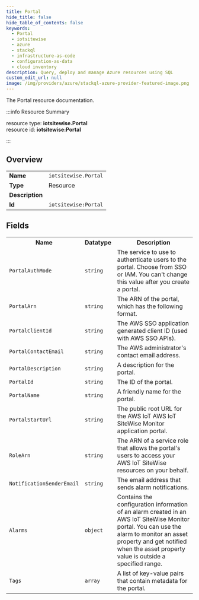 ```yaml
---
title: Portal
hide_title: false
hide_table_of_contents: false
keywords:
  - Portal
  - iotsitewise
  - azure
  - stackql
  - infrastructure-as-code
  - configuration-as-data
  - cloud inventory
description: Query, deploy and manage Azure resources using SQL
custom_edit_url: null
image: /img/providers/azure/stackql-azure-provider-featured-image.png
---
```

The Portal resource documentation.

:::info Resource Summary

<div class="row">
<div class="providerDocColumn">
<span>resource type:&nbsp;<b>iotsitewise.Portal</b></span><br />
<span>resource id:&nbsp;<b>iotsitewise:Portal</b></span><br />
</div>
</div>

:::

## Overview
<table><tbody>
<tr><td><b>Name</b></td><td><code>iotsitewise.Portal</code></td></tr>
<tr><td><b>Type</b></td><td>Resource</td></tr>
<tr><td><b>Description</b></td><td></td></tr>
<tr><td><b>Id</b></td><td><code>iotsitewise:Portal</code></td></tr>
</tbody></table>

## Fields
<table><tbody>
<tr><th>Name</th><th>Datatype</th><th>Description</th></tr>
<tr><td><code>PortalAuthMode</code></td><td><code>string</code></td><td>The service to use to authenticate users to the portal. Choose from SSO or IAM. You can't change this value after you create a portal.</td></tr><tr><td><code>PortalArn</code></td><td><code>string</code></td><td>The ARN of the portal, which has the following format.</td></tr><tr><td><code>PortalClientId</code></td><td><code>string</code></td><td>The AWS SSO application generated client ID (used with AWS SSO APIs).</td></tr><tr><td><code>PortalContactEmail</code></td><td><code>string</code></td><td>The AWS administrator's contact email address.</td></tr><tr><td><code>PortalDescription</code></td><td><code>string</code></td><td>A description for the portal.</td></tr><tr><td><code>PortalId</code></td><td><code>string</code></td><td>The ID of the portal.</td></tr><tr><td><code>PortalName</code></td><td><code>string</code></td><td>A friendly name for the portal.</td></tr><tr><td><code>PortalStartUrl</code></td><td><code>string</code></td><td>The public root URL for the AWS IoT AWS IoT SiteWise Monitor application portal.</td></tr><tr><td><code>RoleArn</code></td><td><code>string</code></td><td>The ARN of a service role that allows the portal's users to access your AWS IoT SiteWise resources on your behalf.</td></tr><tr><td><code>NotificationSenderEmail</code></td><td><code>string</code></td><td>The email address that sends alarm notifications.</td></tr><tr><td><code>Alarms</code></td><td><code>object</code></td><td>Contains the configuration information of an alarm created in an AWS IoT SiteWise Monitor portal. You can use the alarm to monitor an asset property and get notified when the asset property value is outside a specified range.</td></tr><tr><td><code>Tags</code></td><td><code>array</code></td><td>A list of key-value pairs that contain metadata for the portal.</td></tr>
</tbody></table>